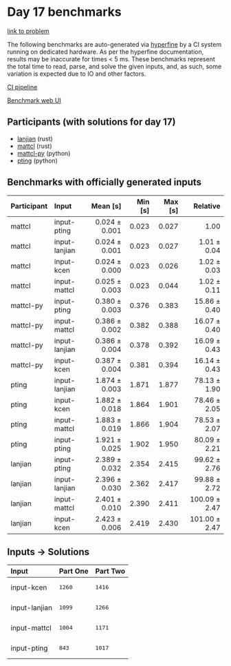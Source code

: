 # Day 17 benchmarks

[link to problem](https://adventofcode.com/2023/day/17)

The following benchmarks are auto-generated via
[hyperfine](https://github.com/sharkdp/hyperfine) by a CI system running on
dedicated hardware. As per the hyperfine documentation, results may be
inaccurate for times < 5 ms. These benchmarks represent the total time to read,
parse, and solve the given inputs, and, as such, some variation is expected due
to IO and other factors.

[CI pipeline](http://ci.papercode.net:8080/teams/main/pipelines/aoc2023)

[Benchmark web UI](https://aoc.ancalagon.black)


## Participants (with solutions for day 17)

- [lanjian](https://github.com/lanjian/aoc-2023) (rust)
- [mattcl](https://github.com/mattcl/aoc2023) (rust)
- [mattcl-py](https://github.com/mattcl/aoc2023-py) (python)
- [pting](https://github.com/pting/aoc2023) (python)


## Benchmarks with officially generated inputs

| Participant | Input | Mean [s] | Min [s] | Max [s] | Relative |
|:---|:---|---:|---:|---:|---:|
| mattcl | input-pting | 0.024 ± 0.001 | 0.023 | 0.027 | 1.00 |
| mattcl | input-lanjian | 0.024 ± 0.001 | 0.023 | 0.027 | 1.01 ± 0.04 |
| mattcl | input-kcen | 0.024 ± 0.000 | 0.023 | 0.026 | 1.02 ± 0.03 |
| mattcl | input-mattcl | 0.025 ± 0.003 | 0.023 | 0.044 | 1.02 ± 0.11 |
| mattcl-py | input-pting | 0.380 ± 0.003 | 0.376 | 0.383 | 15.86 ± 0.40 |
| mattcl-py | input-mattcl | 0.386 ± 0.002 | 0.382 | 0.388 | 16.07 ± 0.40 |
| mattcl-py | input-lanjian | 0.386 ± 0.004 | 0.378 | 0.392 | 16.09 ± 0.43 |
| mattcl-py | input-kcen | 0.387 ± 0.004 | 0.381 | 0.394 | 16.14 ± 0.43 |
| pting | input-lanjian | 1.874 ± 0.003 | 1.871 | 1.877 | 78.13 ± 1.90 |
| pting | input-kcen | 1.882 ± 0.018 | 1.864 | 1.901 | 78.46 ± 2.05 |
| pting | input-mattcl | 1.883 ± 0.019 | 1.866 | 1.904 | 78.53 ± 2.07 |
| pting | input-pting | 1.921 ± 0.025 | 1.902 | 1.950 | 80.09 ± 2.21 |
| lanjian | input-pting | 2.389 ± 0.032 | 2.354 | 2.415 | 99.62 ± 2.76 |
| lanjian | input-lanjian | 2.396 ± 0.030 | 2.362 | 2.417 | 99.88 ± 2.72 |
| lanjian | input-mattcl | 2.401 ± 0.010 | 2.390 | 2.411 | 100.09 ± 2.47 |
| lanjian | input-kcen | 2.423 ± 0.006 | 2.419 | 2.430 | 101.00 ± 2.47 |


## Inputs -> Solutions

| Input | Part One | Part Two |
|:---|:---|:---|
|input-kcen|<pre>1260</pre>|<pre>1416</pre>|
|input-lanjian|<pre>1099</pre>|<pre>1266</pre>|
|input-mattcl|<pre>1004</pre>|<pre>1171</pre>|
|input-pting|<pre>843</pre>|<pre>1017</pre>|